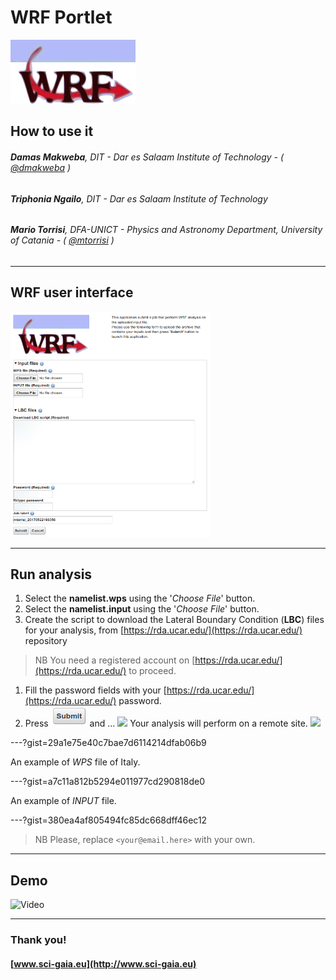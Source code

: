 WRF Portlet
===

![](assets/wrf-logo.png)

## How to use it

###### **Damas Makweba**, DIT - Dar es Salaam Institute of Technology - ( [@dmakweba](https://github.com/dmakweba) )
###### **Triphonia Ngailo**, DIT - Dar es Salaam Institute of Technology
###### **Mario Torrisi**, DFA-UNICT - Physics and Astronomy Department, University of Catania - ( [@mtorrisi](https://github.com/mtorrisi) )

---

## WRF user interface

![](assets/screenshot.png)

---

## Run analysis

1. Select the **namelist.wps** using the '*Choose File*' button.
1. Select the **namelist.input** using the '*Choose File*' button.
1. Create the script to download the Lateral Boundary Condition (**LBC**) files for your analysis, from [https://rda.ucar.edu/](https://rda.ucar.edu/) repository
> NB You need a registered account on [https://rda.ucar.edu/](https://rda.ucar.edu/) to proceed.
1. Fill the password fields with your [https://rda.ucar.edu/](https://rda.ucar.edu/) password.
1. Press ![](./assets/submit.png) and ... ![](https://www.webpagefx.com/tools/emoji-cheat-sheet/graphics/emojis/tada.png) Your analysis will perform on a remote site. ![](https://www.webpagefx.com/tools/emoji-cheat-sheet/graphics/emojis/tada.png)

---?gist=29a1e75e40c7bae7d6114214dfab06b9

An example of *WPS* file of Italy.

---?gist=a7c11a812b5294e011977cd290818de0

An example of *INPUT* file.

---?gist=380ea4af805494fc85dc668dff46ec12

> NB Please, replace `<your@email.here>` with your own.

---

## Demo

![Video](https://www.youtube.com/embed/vFFi4Yei4Eo)

---

### Thank you!
#### [www.sci-gaia.eu](http://www.sci-gaia.eu)
